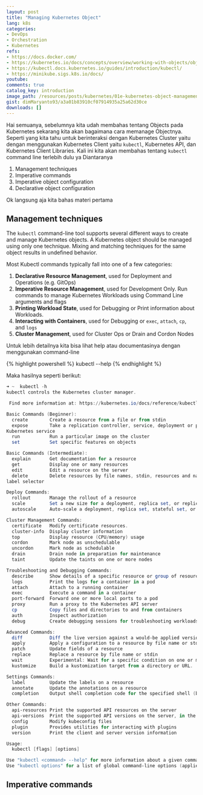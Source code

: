 ```yaml
---
layout: post
title: "Managing Kubernetes Object"
lang: k8s
categories:
- DevOps
- Orchestration
- Kubernetes
refs: 
- https://docs.docker.com/
- https://kubernetes.io/docs/concepts/overview/working-with-objects/object-management/
- https://kubectl.docs.kubernetes.io/guides/introduction/kubectl/
- https://minikube.sigs.k8s.io/docs/
youtube: 
comments: true
catalog_key: introduction
image_path: /resources/posts/kubernetes/01e-kubernetes-object-management
gist: dimMaryanto93/a3a01b83910cf07914935a25a62d30ce
downloads: []
---
```



Hai semuanya, sebelumnya kita udah membahas tentang Objects pada Kubernetes sekarang kita akan bagaimana cara memanage Objectnya. Seperti yang kita tahu untuk berinteraksi dengan Kubernetes Cluster yaitu dengan menggunakan Kubernetes Client yaitu `kubectl`, Kubernetes API, dan Kubernetes Client Libraries. Kali ini kita akan membahas tentang `kubectl` command line terlebih dulu ya Diantaranya

1. Management techniques
2. Imperative commands
3. Imperative object configuration
4. Declarative object configuration

Ok langsung aja kita bahas materi pertama 

## Management techniques

The `kubectl` command-line tool supports several different ways to create and manage Kubernetes objects. A Kubernetes object should be managed using only one technique. Mixing and matching techniques for the same object results in undefined behavior.

Most Kubectl commands typically fall into one of a few categories:

1. **Declarative Resource Management**, used for Deployment and Operations (e.g. GitOps)
2. **Imperative Resource Management**, used for Development Only. Run commands to manage Kubernetes Workloads using Command Line arguments and flags
3. **Printing Workload State**, used for Debugging or Print information about Workloads.
4. **Interacting with Containers**, used for Debugging or `exec`, `attach`, `cp`, and `logs`
5. **Cluster Management**, used for Cluster Ops or Drain and Cordon Nodes

Untuk lebih detailnya kita bisa lihat help atau documentasinya dengan menggunakan command-line

{% highlight powershell %}
kubectl --help
{% endhighlight %}

Maka hasilnya seperti berikut:

```powershell
➜ ~  kubectl -h
kubectl controls the Kubernetes cluster manager.

 Find more information at: https://kubernetes.io/docs/reference/kubectl/overview/

Basic Commands (Beginner):
  create        Create a resource from a file or from stdin
  expose        Take a replication controller, service, deployment or pod and expose it as a new
Kubernetes service
  run           Run a particular image on the cluster
  set           Set specific features on objects

Basic Commands (Intermediate):
  explain       Get documentation for a resource
  get           Display one or many resources
  edit          Edit a resource on the server
  delete        Delete resources by file names, stdin, resources and names, or by resources and
label selector

Deploy Commands:
  rollout       Manage the rollout of a resource
  scale         Set a new size for a deployment, replica set, or replication controller
  autoscale     Auto-scale a deployment, replica set, stateful set, or replication controller

Cluster Management Commands:
  certificate   Modify certificate resources.
  cluster-info  Display cluster information
  top           Display resource (CPU/memory) usage
  cordon        Mark node as unschedulable
  uncordon      Mark node as schedulable
  drain         Drain node in preparation for maintenance
  taint         Update the taints on one or more nodes

Troubleshooting and Debugging Commands:
  describe      Show details of a specific resource or group of resources
  logs          Print the logs for a container in a pod
  attach        Attach to a running container
  exec          Execute a command in a container
  port-forward  Forward one or more local ports to a pod
  proxy         Run a proxy to the Kubernetes API server
  cp            Copy files and directories to and from containers
  auth          Inspect authorization
  debug         Create debugging sessions for troubleshooting workloads and nodes

Advanced Commands:
  diff          Diff the live version against a would-be applied version
  apply         Apply a configuration to a resource by file name or stdin
  patch         Update fields of a resource
  replace       Replace a resource by file name or stdin
  wait          Experimental: Wait for a specific condition on one or many resources
  kustomize     Build a kustomization target from a directory or URL.

Settings Commands:
  label         Update the labels on a resource
  annotate      Update the annotations on a resource
  completion    Output shell completion code for the specified shell (bash or zsh)

Other Commands:
  api-resources Print the supported API resources on the server
  api-versions  Print the supported API versions on the server, in the form of "group/version"
  config        Modify kubeconfig files
  plugin        Provides utilities for interacting with plugins
  version       Print the client and server version information

Usage:
  kubectl [flags] [options]

Use "kubectl <command> --help" for more information about a given command.
Use "kubectl options" for a list of global command-line options (applies to all commands).
```

## Imperative commands